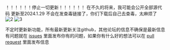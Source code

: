 ！！！！！！停止一切更新！！！！！！
在不久的将来，我可能会公开全部源代码
更新至2024.1.29 不会在发查毒链接了，你们下载后自己去查毒，太麻烦了
![2](https://github.com/hefan2429/HELLOWORLD/assets/65473145/51297d6d-4719-4d3c-8cec-40c3fc47d7c3)
![3](https://github.com/hefan2429/HELLOWORLD/assets/65473145/feb4483f-64aa-4f65-a10e-02937e75e3bc)


不定时更新新功能，所有最新更新关注github，其他论坛的信息不确保是最新信息
有问题就在 [issues](https://github.com/hefan2429/HELLOWORLD/issues) 里面发布你有的问题，如果你有什么好的想法可以在 [pull request](https://github.com/hefan2429/HELLOWORLD/pulls) 里面发布信息

